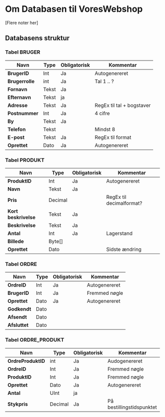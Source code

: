 # Om Databasen til VoresWebshop
[Flere noter her]

## Databasens struktur

### Tabel BRUGER

Navn | Type | Obligatorisk | Kommentar
--- | --- | --- | ---
**BrugerID** | Int | Ja | Autogenereret
**Brugerrolle** | int | Ja | Tal 1 .. ? 
**Fornavn** | Tekst | Ja | 
**Efternavn** | Tekst | ja | 
**Adresse** | Tekst | Ja | RegEx til tal + bogstaver
**Postnummer** | Int | Ja | 4 cifre 
**By** | Tekst | Ja | 
**Telefon** | Tekst | | Mindst 8
**E-post** | Tekst | Ja | RegEx til format
**Oprettet** | Dato | Ja | Autogenereret

### Tabel PRODUKT
Navn | Type | Obligatorisk | Kommentar
--- | --- | --- | ---
**ProduktID** | Int | Ja | Autogenereret
**Navn** | Tekst | Ja | 
**Pris** | Decimal | | RegEx til decimalformat?
**Kort beskrivelse** | Tekst | Ja |
**Beskrivelse** | Tekst | Ja | 
**Antal** | Int | Ja | Lagerstand
**Billede** | Byte[] | | 
**Oprettet** | Dato | | Sidste ændring

### Tabel ORDRE
Navn | Type | Obligatorisk | Kommentar
--- | --- | --- | ---
**OrdreID** | Int | Ja | Autogenereret
**BrugerID** | Int | Ja | Fremmed nøgle
**Oprettet** | Dato | Ja | Autogenereret
**Godkendt** | Dato ||
**Afsendt** | Dato ||
**Afsluttet** | Dato ||

### Tabel ORDRE_PRODUKT
Navn | Type | Obligatorisk | Kommentar
--- | --- | --- | ---
**OrdreProduktID** | int | Ja | Audogenereret
**OrdreID** | Int | Ja | Fremmed nøgle
**ProduktID** | Int | Ja | Fremmed nøgle
**Oprettet** | Dato | Ja | Autogenereret
**Antal** | UInt | ja | 
**Stykpris**  | Decimal | Ja | På bestillingstidspunktet
